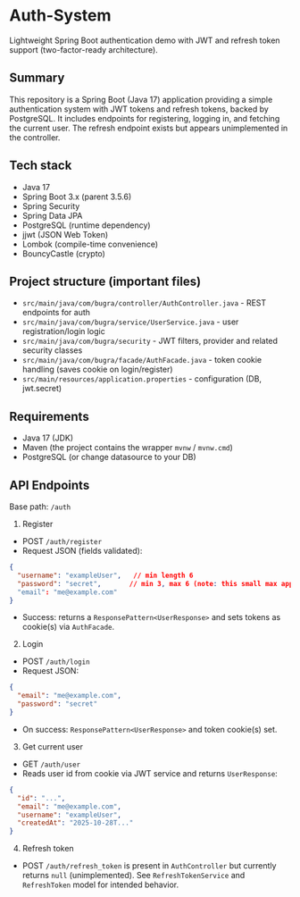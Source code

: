 # Auth-System

Lightweight Spring Boot authentication demo with JWT and refresh token support (two-factor-ready architecture).

## Summary

This repository is a Spring Boot (Java 17) application providing a simple authentication system with JWT tokens and refresh tokens, backed by PostgreSQL. It includes endpoints for registering, logging in, and fetching the current user. The refresh endpoint exists but appears unimplemented in the controller.

## Tech stack

- Java 17
- Spring Boot 3.x (parent 3.5.6)
- Spring Security
- Spring Data JPA
- PostgreSQL (runtime dependency)
- jjwt (JSON Web Token)
- Lombok (compile-time convenience)
- BouncyCastle (crypto)

## Project structure (important files)

- `src/main/java/com/bugra/controller/AuthController.java` - REST endpoints for auth
- `src/main/java/com/bugra/service/UserService.java` - user registration/login logic
- `src/main/java/com/bugra/security` - JWT filters, provider and related security classes
- `src/main/java/com/bugra/facade/AuthFacade.java` - token cookie handling (saves cookie on login/register)
- `src/main/resources/application.properties` - configuration (DB, jwt.secret)

## Requirements

- Java 17 (JDK)
- Maven (the project contains the wrapper `mvnw` / `mvnw.cmd`)
- PostgreSQL (or change datasource to your DB)


## API Endpoints

Base path: `/auth`

1) Register

- POST `/auth/register`
- Request JSON (fields validated):

```json
{
  "username": "exampleUser",   // min length 6
  "password": "secret",       // min 3, max 6 (note: this small max appears in DTO validation)
  "email": "me@example.com"
}
```

- Success: returns a `ResponsePattern<UserResponse>` and sets tokens as cookie(s) via `AuthFacade`.

2) Login

- POST `/auth/login`
- Request JSON:

```json
{
  "email": "me@example.com",
  "password": "secret"
}
```

- On success: `ResponsePattern<UserResponse>` and token cookie(s) set.

3) Get current user

- GET `/auth/user`
- Reads user id from cookie via JWT service and returns `UserResponse`:

```json
{
  "id": "...",
  "email": "me@example.com",
  "username": "exampleUser",
  "createdAt": "2025-10-28T..."
}
```

4) Refresh token

- POST `/auth/refresh_token` is present in `AuthController` but currently returns `null` (unimplemented). See `RefreshTokenService` and `RefreshToken` model for intended behavior.
